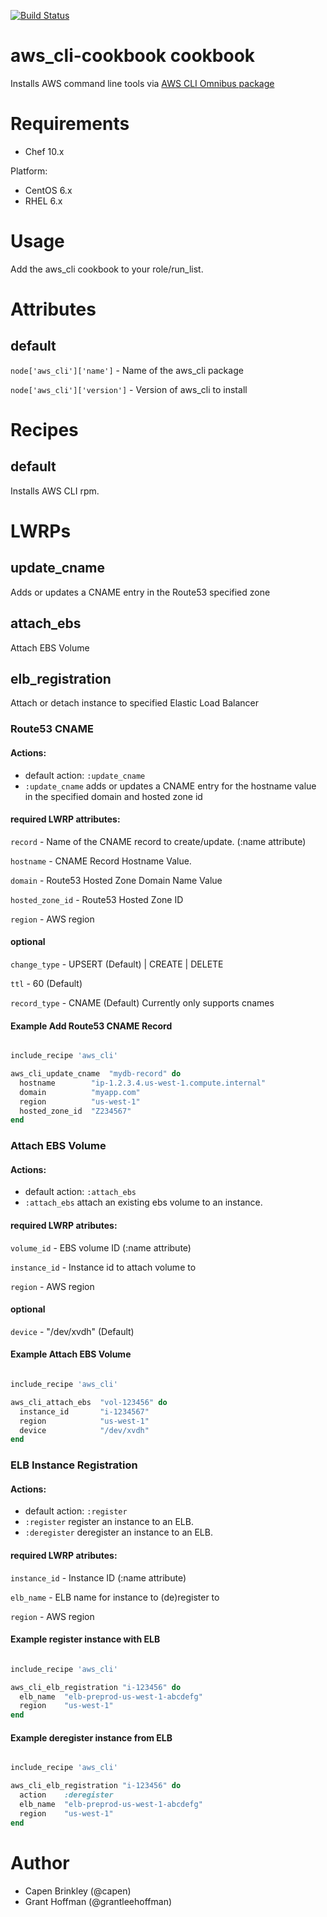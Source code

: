 [![Build Status](https://secure.travis-ci.org/intuit/aws_cli-cookbook.png)](http://travis-ci.org/intuit/aws_cli-cookbook)

# aws_cli-cookbook cookbook
Installs AWS command line tools via [AWS CLI Omnibus package](https://github.com/intuit/omnibus-aws_cli)

# Requirements
* Chef 10.x

Platform:
* CentOS 6.x
* RHEL 6.x

# Usage
Add the aws_cli cookbook to your role/run_list.

# Attributes
## default
`node['aws_cli']['name']`     - Name of the aws_cli package

`node['aws_cli']['version']`  - Version of aws_cli to install

# Recipes
## default
Installs AWS CLI rpm.


# LWRPs
## update_cname
Adds or updates a CNAME entry in the Route53 specified zone
## attach_ebs
Attach EBS Volume
## elb_registration
Attach or detach instance to specified Elastic Load Balancer

### Route53 CNAME
#### Actions:
- default action:  `:update_cname`
- `:update_cname`  adds or updates a CNAME entry for the hostname value in the specified domain and hosted zone id


#### required LWRP attributes:

`record`          - Name of the CNAME record to create/update. (:name attribute)

`hostname`        - CNAME Record Hostname Value.

`domain`          - Route53 Hosted Zone Domain Name Value

`hosted_zone_id`  - Route53 Hosted Zone ID

`region`          - AWS region

#### optional

`change_type`  - UPSERT (Default) | CREATE | DELETE

`ttl`          - 60 (Default)

`record_type`  - CNAME (Default) Currently only supports cnames


#### Example Add Route53 CNAME Record
```ruby

include_recipe 'aws_cli'

aws_cli_update_cname  "mydb-record" do
  hostname        "ip-1.2.3.4.us-west-1.compute.internal"
  domain          "myapp.com"
  region          "us-west-1"
  hosted_zone_id  "Z234567"
end

```

### Attach EBS Volume
#### Actions:
- default action:  `:attach_ebs`
- `:attach_ebs`    attach an existing ebs volume to an instance.

#### required LWRP atributes:

`volume_id`    - EBS volume ID (:name attribute)

`instance_id`  - Instance id to attach volume to

`region`       - AWS region

#### optional

`device`  -  "/dev/xvdh" (Default)


#### Example Attach EBS Volume
```ruby

include_recipe 'aws_cli'

aws_cli_attach_ebs  "vol-123456" do
  instance_id       "i-1234567"
  region            "us-west-1"
  device            "/dev/xvdh"
end

```


### ELB Instance Registration
#### Actions:
- default action: `:register`
- `:register`     register an instance to an ELB.
- `:deregister`   deregister an instance to an ELB.

#### required LWRP atributes:

`instance_id`  - Instance ID (:name attribute)

`elb_name`     - ELB name for instance to (de)register to

`region`       - AWS region

#### Example register instance with ELB
```ruby

include_recipe 'aws_cli'

aws_cli_elb_registration "i-123456" do
  elb_name  "elb-preprod-us-west-1-abcdefg"
  region    "us-west-1"
end

```

#### Example deregister instance from ELB
```ruby

include_recipe 'aws_cli'

aws_cli_elb_registration "i-123456" do
  action    :deregister
  elb_name  "elb-preprod-us-west-1-abcdefg"
  region    "us-west-1"
end

```

# Author
* Capen Brinkley (@capen)
* Grant Hoffman (@grantleehoffman)

